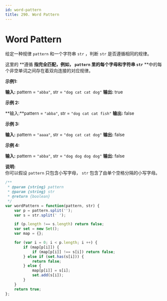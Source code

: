 ```yaml
---
id: word-pattern
title: 290. Word Pattern
---
```


# Word Pattern

给定一种规律 `pattern` 和一个字符串 `str` ，判断 `str` 是否遵循相同的规律。

这里的 **遵循 **指完全匹配，例如， `pattern` 里的每个字母和字符串 `str`** **中的每个非空单词之间存在着双向连接的对应规律。

**示例1:**

**输入:** pattern = `"abba"`, str = `"dog cat cat dog"` **输出:** true

**示例 2:**

**输入:**pattern = `"abba"`, str = `"dog cat cat fish"` **输出:** false

**示例 3:**

**输入:** pattern = `"aaaa"`, str = `"dog cat cat dog"` **输出:** false

**示例 4:**

**输入:** pattern = `"abba"`, str = `"dog dog dog dog"` **输出:** false

**说明:**  
你可以假设 `pattern` 只包含小写字母， `str` 包含了由单个空格分隔的小写字母。



```javascript
/**
 * @param {string} pattern
 * @param {string} str
 * @return {boolean}
 */
var wordPattern = function(pattern, str) {
	var p = pattern.split('');
	var s = str.split(' ');

	if (p.length !== s.length) return false;
	var set = new Set();
	var map = {};

	for (var i = 0; i < p.length; i ++) {
		if (map[p[i]]) {
			if (map[p[i]] !== s[i]) return false;
		} else if (set.has(s[i])) {
			return false;
		} else {
			map[p[i]] = s[i];
			set.add(s[i]);
		}
	}
	return true;
};
```